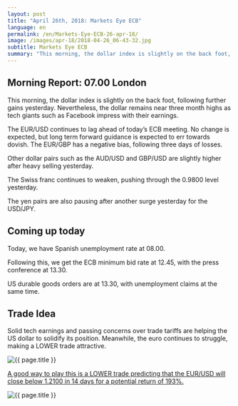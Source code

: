 ```yaml
---
layout: post
title: "April 26th, 2018: Markets Eye ECB"
language: en
permalink: /en/Markets-Eye-ECB-26-apr-18/
image: /images/apr-18/2018-04-26_06-43-32.jpg
subtitle: Markets Eye ECB
summary: "This morning, the dollar index is slightly on the back foot, following further gains yesterday. Nevertheless, the dollar remains near three month highs as tech giants such as Facebook impress with their earnings"
---
```

## Morning Report: 07.00 London

This morning, the dollar index is slightly on the back foot, following further gains yesterday. Nevertheless, the dollar remains near three month highs as tech giants such as Facebook impress with their earnings. 

The EUR/USD continues to lag ahead of today’s ECB meeting. No change is expected, but long term forward guidance is expected to err towards dovish. The EUR/GBP has a negative bias, following three days of losses. 

Other dollar pairs such as the AUD/USD and GBP/USD are slightly higher after heavy selling yesterday. 

The Swiss franc continues to weaken, pushing through the 0.9800 level yesterday. 

The yen pairs are also pausing after another surge yesterday for the USD/JPY. 

## Coming up today

Today, we have Spanish unemployment rate at 08.00. 

Following this, we get the ECB minimum bid rate at 12.45, with the press conference at 13.30. 

US durable goods orders are at 13.30, with unemployment claims at the same time. 

## Trade Idea

Solid tech earnings and passing concerns over trade tariffs are helping the US dollar to solidify its position. Meanwhile, the euro continues to struggle, making a LOWER trade attractive.

<img class="post-image" src="{{ site.url }}/images/apr-18/2018-04-26_06-43-32.jpg" alt="{{ page.title }}" title="{{ page.title }}">

<a href="%LINK%%?currency=GBP&market=forex&underlying=frxEURUSD&formname=higherlower&duration_amount=14&duration_units=d&amount=10&amount_type=payout&expiry_type=duration&barrier=1.2100" target="_blank">A good way to play this is a LOWER trade predicting that the EUR/USD will close below 1.2100 in 14 days for a potential return of 193%.</a>

<img class="post-image" src="{{ site.url }}/images/apr-18/2018-04-26_06-44-23.jpg" alt="{{ page.title }}" title="{{ page.title }}">

